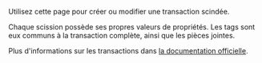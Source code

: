 Utilisez cette page pour créer ou modifier une transaction scindée.

Chaque scission possède ses propres valeurs de propriétés. Les tags sont eux communs à la transaction complète, ainsi que les pièces jointes.

Plus d'informations sur les transactions dans [la documentation officielle](https://firefly-iii.readthedocs.io/en/latest/concepts/transactions.html).